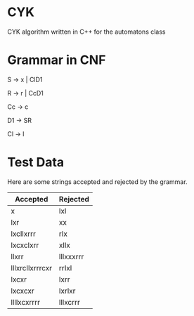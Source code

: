 # CYK
CYK algorithm written in C++ for the automatons class

# Grammar in CNF
S -> x | ClD1

R -> r | CcD1

Cc -> c

D1 -> SR

Cl -> l

# Test Data
Here are some strings accepted and rejected by the grammar.

| Accepted        | Rejected     |
|-----------------|--------------|
| x               | lxl          |
| lxr             | xx           |
| lxcllxrrr       | rlx          |
| lxcxclxrr       | xllx         |
| llxrr           | lllxxxrrr    |
| lllxrcllxrrrcxr | rrlxl        |
| lxcxr           | lxrr         |
| lxcxcxr         | lxrlxr       |
| llllxcxrrrr     | lllxcrrr     |